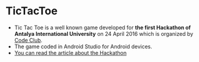 # TicTacToe
* Tic Tac Toe is a well known game developed for **the first Hackathon of Antalya International University** on 24 April 2016 which is organized by [Code Club](http://codeclubaiu.blogspot.com/).
* The game coded in Android Studio for Android devices.
* [You can read the article about the Hackathon](http://codeclubaiu.blogspot.com/2016/04/first-aiu-hackathon.html)
